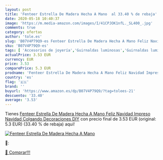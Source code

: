 ```yaml
---
layout: post
title: 'Fenteer Estrella De Madera Hecha A Mano  al 33.40 % de rebaja'
date: 2020-05-18 10:40:37
image: 'https://m.media-amazon.com/images/I/41CPJOK1nfL._SL400_.jpg'
comments: true
category: ofertas
author: 'tole.es'
slug: 'B07V4P79Q9-es Fenteer Estrella De Madera Hecha A Mano Feliz Navidad...'
sku: 'B07V4P79Q9-es'
tags: [ 'Accesorios de joyería','Guirnaldas luminosas','Guirnaldas luminosas de interior','Iluminación','Joyería','Limpieza y cuidado de joyas','navidad', ]
actualPrice: 3.53 EUR
currency: EUR
price: 3.53
comparePrice: 5.3 EUR
prodname: 'Fenteer Estrella De Madera Hecha A Mano Feliz Navidad Impreso Navidad Colgando Decoraciones DIY'
country: 'es'
flag: '🇪🇸'
brand: ''
buyurl: 'https://www.amazon.es/dp/B07V4P79Q9/?tag=tolees-21'
descuento: '33.40'
average: '3.53'
---
```


Tienes [Fenteer Estrella De Madera Hecha A Mano Feliz Navidad Impreso Navidad Colgando Decoraciones DIY](https://www.amazon.es/dp/B07V4P79Q9/?tag=tolees-21) con precio final de  3.53 EUR (original: 5.3 EUR) (33.40 %  de rebaja) aqui!

[![Fenteer Estrella De Madera Hecha A Mano ](https://m.media-amazon.com/images/I/41CPJOK1nfL._SL400_.jpg)](https://www.amazon.es/dp/B07V4P79Q9/?tag=tolees-21)

🔎:


[🛒 Comprar!!!](https://www.amazon.es/dp/B07V4P79Q9/?tag=tolees-21)
